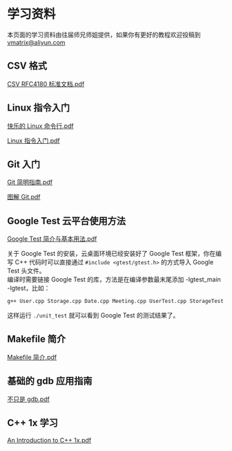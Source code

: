 # 学习资料

本页面的学习资料由往届师兄师姐提供，如果你有更好的教程欢迎投稿到 vmatrix@aliyun.com

## CSV 格式

[CSV RFC4180 标准文档.pdf](/static/resources/common/csv_rfc4180_standard.pdf)

## Linux 指令入门

[快乐的 Linux 命令行.pdf](/static/resources/common/tlcl-en-cn.pdf)

[Linux 指令入门.pdf](/static/resources/common/linux-command-quickstart.pdf)

## Git 入门

[Git 简明指南.pdf](/static/resources/common/git-guide.pdf)

[图解 Git.pdf](/static/resources/common/visual-git-guide.pdf)

## Google Test 云平台使用方法

[Google Test 简介与基本用法.pdf](/static/resources/common/gtest-installation.pdf)

关于 Google Test 的安装，云桌面环境已经安装好了 Google Test 框架，你在编写 C++ 代码时可以直接通过 `#include <gtest/gtest.h>` 的方式导入 Google Test 头文件。<br />编译时需要链接 Google Test 的库，方法是在编译参数最末尾添加 -lgtest_main -lgtest，比如：
```bash
g++ User.cpp Storage.cpp Date.cpp Meeting.cpp UserTest.cpp StorageTest.cpp -o unit_test -lgtest_main -lgtest -lpthread
```
这样运行 `./unit_test` 就可以看到 Google Test 的测试结果了。

## Makefile 简介

[Makefile 简介.pdf](/static/resources/common/makefile-introduction.pdf)

## 基础的 gdb 应用指南

[不只是 gdb.pdf](/static/resources/common/more-than-gdb.pdf)

## C++ 1x 学习

[An Introduction to C++ 1x.pdf](/static/resources/common/c_1x_introduction_by_matrix_c_and_7_.pdf)
